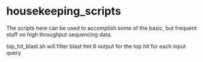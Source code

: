 # housekeeping_scripts  
The scripts here can be used to accomplish some of the basic, but frequent stuff on high throughput sequencing data.  

top_hit_blast.sh will filter blast fmt 6 output for the top hit for each input query
